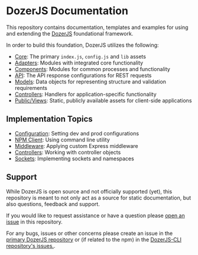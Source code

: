 # DozerJS Documentation

This repository contains documentation, templates and examples for using and
extending the [DozerJS](http://www.dozerjs.com) foundational framework.

In order to build this foundation, DozerJS utilizes the following:

* [Core](/core): The primary `index.js`, `config.js` and `lib` assets
* [Adapters](/adapters): Modules with integrated core functionality
* [Components](/components): Modules for common processes and functionality
* [API](/api): The API response configurations for REST requests
* [Models](/models): Data objects for representing structure and validation requirements
* [Controllers](/controllers): Handlers for application-specific functionality
* [Public/Views](/public): Static, publicly available assets for client-side applications

## Implementation Topics

* [Configuration](/implementation/configuration): Setting dev and prod configurations
* [NPM Client](/implementation/npm-client): Using command line utility
* [Middleware](/implementation/middleware): Applying custom Express middleware
* [Controllers](/implementation/controllers): Working with controller objects
* [Sockets](/implementation/sockets): Implementing sockets and namespaces

## Support

While DozerJS is open source and not officially supported (yet), this repository
is meant to not only act as a source for static documentation, but also questions,
feedback and support.

If you would like to request assistance or have a question please
[open an issue](https://github.com/DozerJS/dozerjs-docs/issues) in this repository.

For any bugs, issues or other concerns please create an issue in the
[primary DozerJS repository](https://github.com/DozerJS/dozerjs/issues) or (if
related to the npm) in the
[DozerJS-CLI repository's issues.](https://github.com/DozerJS/dozerjs-cli/issues).
